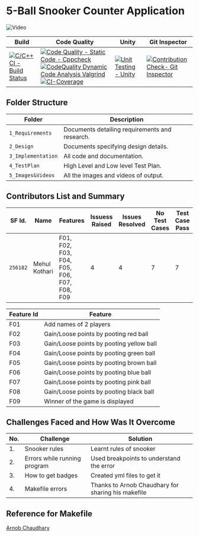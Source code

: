 # 5-Ball Snooker Counter Application
![Video](https://i.makeagif.com/media/1-26-2018/uHXNKT.gif)



Build | Code Quality | Unity | Git Inspector
------|----------|-------|--------------
[![C/C++ CI - Build Status](https://github.com/256182/MINI_PROJECT_LTTS/actions/workflows/cbuild.yml/badge.svg)](https://github.com/256182/MINI_PROJECT_LTTS/actions/workflows/cbuild.yml) | [![Code Quality - Static Code - Cppcheck](https://github.com/256182/MINI_PROJECT_LTTS/actions/workflows/cppcheck.yml/badge.svg)](https://github.com/256182/MINI_PROJECT_LTTS/actions/workflows/cppcheck.yml) [![CodeQuality Dynamic Code Analysis Valgrind](https://github.com/256182/MINI_PROJECT_LTTS/actions/workflows/dynamicanalysis.yml/badge.svg)](https://github.com/256182/MINI_PROJECT_LTTS/actions/workflows/dynamicanalysis.yml)[![CI-Coverage](https://github.com/256182/MINI_PROJECT_LTTS/actions/workflows/coverage.yml/badge.svg)](https://github.com/256182/MINI_PROJECT_LTTS/actions/workflows/coverage.yml)| [![Unit Testing - Unity](https://github.com/256182/MINI_PROJECT_LTTS/actions/workflows/unity.yml/badge.svg)](https://github.com/256182/MINI_PROJECT_LTTS/actions/workflows/unity.yml)| [![Contribution Check- Git Inspector](https://github.com/256182/MINI_PROJECT_LTTS/actions/workflows/gitinspector.yml/badge.svg)](https://github.com/256182/MINI_PROJECT_LTTS/actions/workflows/gitinspector.yml)

## Folder Structure
Folder             | Description
-------------------| -----------------------------------------
`1_Requirements`   | Documents detailing requirements and research.
`2_Design`         | Documents specifying design details.
`3_Implementation` | All code and documentation.
`4_TestPlan`  | High Level and Low level Test Plan.
`5_Images&Videos`  | All the images and videos of output.

## Contributors List and Summary

SF Id. |  Name   |    Features    | Issuess Raised |Issues Resolved|No Test Cases|Test Case Pass
-------|---------|----------------|----------------|---------------|-------------|--------------
`256182` | Mehul Kothari  | F01, F02, F03, F04, F05, F06, F07, F08, F09   | 4     | 4   |7  |7     
   

| Feature Id | Feature |
| -----------|---------|
| F01        | Add names of 2 players |
| F02        | Gain/Loose points by pooting red ball |
| F03        | Gain/Loose points by pooting yellow ball |
| F04        | Gain/Loose points by pooting green ball |
| F05        | Gain/Loose points by pooting brown ball |
| F06        | Gain/Loose points by pooting blue ball |
| F07        | Gain/Loose points by pooting pink ball |
| F08        | Gain/Loose points by pooting black ball |
| F09        | Winner of the game is displayed |

## Challenges Faced and How Was It Overcome
| No. | Challenge | Solution
|-----|-----------|--------
|1.   | Snooker rules |Learnt rules of snooker
|2.   | Errors while running program | Used breakpoints to understand the error
|3.   | How to get badges | Created yml files to get it
|4.   | Makefile errors | Thanks to Arnob Chaudhary for sharing his makefile


## Reference for Makefile
[Arnob Chaudhary](https://github.com/arc-arnob/LnT_Mini_Project/blob/main/3_Implementation/Makefile)
